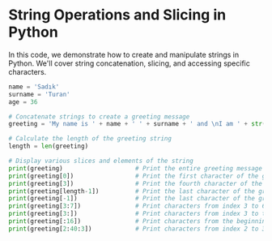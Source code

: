 # String Operations and Slicing in Python

In this code, we demonstrate how to create and manipulate strings in Python. We'll cover string concatenation, slicing, and accessing specific characters.

```python
name = 'Sadık'
surname = 'Turan'
age = 36

# Concatenate strings to create a greeting message
greeting = 'My name is ' + name + ' ' + surname + ' and \nI am ' + str(age) + ' years old'

# Calculate the length of the greeting string
length = len(greeting)

# Display various slices and elements of the string
print(greeting)                    # Print the entire greeting message
print(greeting[0])                 # Print the first character of the greeting: 'M'
print(greeting[3])                 # Print the fourth character of the greeting: 'n'
print(greeting[length-1])          # Print the last character of the greeting: 'd'
print(greeting[-1])                # Print the last character of the greeting: 'd'
print(greeting[3:7])               # Print characters from index 3 to 6: 'name'
print(greeting[3:])                # Print characters from index 3 to the end: 'name is Sadık Turan and \nI am 36 years old'
print(greeting[:16])               # Print characters from the beginning to index 15: 'My name is Sadık'
print(greeting[2:40:3])            # Print characters from index 2 to 39 with a step of 3
